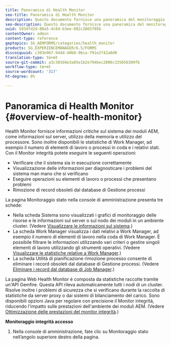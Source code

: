 ```yaml
---
title: Panoramica di Health Monitor
seo-title: Panoramica di Health Monitor
description: Questo documento fornisce una panoramica del monitoraggio dello stato e informazioni su come accedervi.
seo-description: Questo documento fornisce una panoramica del monitoraggio dello stato e informazioni su come accedervi.
uuid: 5934fd2d-80a5-4c6d-b3ee-882c2865705b
contentOwner: admin
content-type: reference
geptopics: SG_AEMFORMS/categories/health_monitor
products: SG_EXPERIENCEMANAGER/6.5/FORMS
discoiquuid: c303e967-944d-40b0-96ca-f91e2f42a0d0
translation-type: tm+mt
source-git-commit: a3c303d4e3a85e1b2e794bec2006c335056309fb
workflow-type: tm+mt
source-wordcount: '317'
ht-degree: 0%

---
```



# Panoramica di Health Monitor {#overview-of-health-monitor}

Health Monitor fornisce informazioni critiche sul sistema dei moduli AEM, come informazioni sul server, utilizzo della memoria e utilizzo del processore. Sono inoltre disponibili le statistiche di Work Manager, ad esempio il numero di elementi di lavoro o processi in coda e i relativi stati. Con il Monitor integrità potete eseguire le seguenti operazioni:

* Verificare che il sistema sia in esecuzione correttamente
* Visualizzazione delle informazioni per diagnosticare i problemi del sistema man mano che si verificano
* Eseguire operazioni su elementi di lavoro o processi che presentano problemi
* Rimozione di record obsoleti dal database di Gestione processi

La pagina Monitoraggio stato nella console di amministrazione presenta tre schede:

* Nella scheda Sistema sono visualizzati i grafici di monitoraggio delle risorse e le informazioni sul server o sul nodo dei moduli in un ambiente cluster. (Vedere [Visualizzare le informazioni sul sistema](/help/forms/using/admin-help/view-system-information.md#view-system-information).)
* La scheda Work Manager visualizza i dati relativi a Work Manager, ad esempio il numero di elementi di lavoro nella coda di Work Manager. È possibile filtrare le informazioni utilizzando vari criteri o gestire singoli elementi di lavoro utilizzando gli strumenti operativi. (Vedere [Visualizzare le statistiche relative a Work Manager](/help/forms/using/admin-help/view-statistics-related-manager.md#view-statistics-related-to-work-manager).)
* La scheda Utilità di pianificazione rimozione processo consente di eliminare i record obsoleti dal database di Gestione processi. (Vedere [Eliminare i record dal database di Job Manager](/help/forms/using/admin-help/purge-records-job-manager-database.md#purge-records-from-the-job-manager-database).)

La pagina Web Health Monitor è composta da statistiche raccolte tramite un&#39;API Gemfire. Questa API rileva automaticamente tutti i nodi di un cluster. Risolve inoltre i problemi di sicurezza che si verificano durante la raccolta di statistiche da server proxy o dai sistemi di bilanciamento del carico. Sono disponibili opzioni Java per regolare con precisione il Monitor integrità, riducendo l&#39;impatto sulle prestazioni dell&#39;ambiente dei moduli AEM. (Vedere [Ottimizzazione delle prestazioni del monitor integrità](/help/forms/using/admin-help/fine-tuning-health-monitor-performance.md#fine-tuning-health-monitor-performance).)

**Monitoraggio integrità accesso**

1. Nella console di amministrazione, fate clic su Monitoraggio stato nell’angolo superiore destro della pagina.

